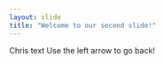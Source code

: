 ```yaml
---
layout: slide
title: "Welcome to our second slide!"
---
```

Chris text
Use the left arrow to go back!
